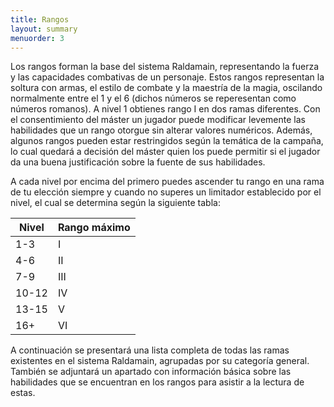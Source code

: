 ```yaml
---
title: Rangos
layout: summary
menuorder: 3
---
```


Los rangos forman la base del sistema Raldamain, representando la fuerza y las capacidades combativas de un personaje. Estos rangos representan la soltura con armas, el estilo de combate y la maestría de la magia, oscilando normalmente entre el 1 y el 6 (dichos números se reperesentan como números romanos). A nivel 1 obtienes rango I en dos ramas diferentes. Con el consentimiento del máster un jugador puede modificar levemente las habilidades que un rango otorgue sin alterar valores numéricos. Además, algunos rangos pueden estar restringidos según la temática de la campaña, lo cual quedará a decisión del máster quien los puede permitir si el jugador da una buena justificación sobre la fuente de sus habilidades.

A cada nivel por encima del primero puedes ascender tu rango en una rama de tu elección siempre y cuando no superes un limitador establecido por el nivel, el cual se determina según la siguiente tabla:

| Nivel | Rango máximo |
| ----- | ------------ |
| 1-3   | I            |
| 4-6   | II           |
| 7-9   | III          |
| 10-12 | IV           |
| 13-15 | V            |
| 16+   | VI           |

A continuación se presentará una lista completa de todas las ramas existentes en el sistema Raldamain, agrupadas por su categoría general. También se adjuntará un apartado con información básica sobre las habilidades que se encuentran en los rangos para asistir a la lectura de estas.

